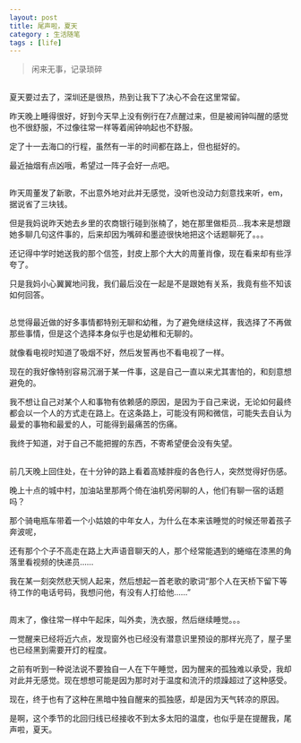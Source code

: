 ```yaml
---
layout: post
title: 尾声啦，夏天
category : 生活随笔
tags : [life]
---
```


>闲来无事，记录琐碎

##

夏天要过去了，深圳还是很热，热到让我下了决心不会在这里常留。

昨天晚上睡得很好，好到今天早上没有例行在7点醒过来，但是被闹钟叫醒的感觉也不很舒服，不过像往常一样等着闹钟响起也不舒服。

定了十一去海口的行程，虽然有一半的时间都在路上，但也挺好的。

最近抽烟有点凶哦，希望过一阵子会好一点吧。

##

昨天周董发了新歌，不出意外地对此并无感觉，没听也没动力刻意找来听，em，据说省了三块钱。

但是我妈说昨天她去乡里的农商银行碰到张楠了，她在那里做柜员...我本来是想跟她多聊几句这件事的，后来却因为嘴碎和墨迹很快地把这个话题聊死了。。。

还记得中学时她送我的那个信签，封皮上那个大大的周董肖像，现在看来却有些浮夸了。

只是我妈小心翼翼地问我，我们最后没在一起是不是跟她有关系，我竟有些不知该如何回答。

##

总觉得最近做的好多事情都特别无聊和幼稚，为了避免继续这样，我选择了不再做那些事情，但是这个选择本身似乎也是幼稚和无聊的。

就像看电视时知道了吸烟不好，然后发誓再也不看电视了一样。

现在的我好像特别容易沉溺于某一件事，这是自己一直以来尤其害怕的，和刻意想避免的。

我不想让自己对某个人和事物有依赖感的原因，是因为于自己来说，无论如何最终都会以一个人的方式走在路上。在这条路上，可能没有网和微信，可能失去自认为最爱的事物和最爱的人，可能得到最痛苦的伤痛。

我终于知道，对于自己不能把握的东西，不寄希望便会没有失望。

##

前几天晚上回住处，在十分钟的路上看着高矮胖瘦的各色行人，突然觉得好伤感。

晚上十点的城中村，加油站里那两个倚在油机旁闲聊的人，他们有聊一宿的话题吗？

那个骑电瓶车带着一个小姑娘的中年女人，为什么在本来该睡觉的时候还带着孩子奔波呢，

还有那个个子不高走在路上大声语音聊天的人，那个经常能遇到的蜷缩在漆黑的角落里看视频的快递员……

我在某一刻突然悲天悯人起来，然后想起一首老歌的歌词“那个人在天桥下留下等待工作的电话号码，我想问他，有没有人打给他……”

##

周末了，像往常一样中午起床，叫外卖，洗衣服，然后继续睡觉。。。

一觉醒来已经将近六点，发现窗外也已经没有潜意识里预设的那样光亮了，屋子里也已经黑到需要开灯的程度。

之前有听到一种说法说不要独自一人在下午睡觉，因为醒来的孤独难以承受，我却对此并无感觉。现在想想可能是因为那时对于温度和流汗的烦躁超过了这种感受。

现在，终于也有了这种在黑暗中独自醒来的孤独感，却是因为天气转凉的原因。

是啊，这个季节的北回归线已经接收不到太多太阳的温度，也似乎是在提醒我，尾声啦，夏天。
